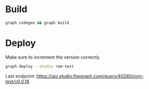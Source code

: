 # Build
```bash
graph codegen && graph build
```

# Deploy
Make sure to increment the version correctly.
```bash
graph deploy --studio rom-test
```


Last endpoint: https://api.studio.thegraph.com/query/40280/rom-test/v0.0.18

